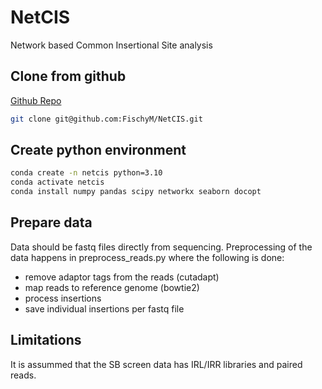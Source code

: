 
# NetCIS

Network based Common Insertional Site analysis

## Clone from github

[Github Repo](https://github.com/FischyM/NetCIS)

```bash
git clone git@github.com:FischyM/NetCIS.git
```

## Create python environment

```bash
conda create -n netcis python=3.10
conda activate netcis
conda install numpy pandas scipy networkx seaborn docopt
```

## Prepare data

Data should be fastq files directly from sequencing. Preprocessing of the data happens in preprocess_reads.py where the following is done:

- remove adaptor tags from the reads (cutadapt)
- map reads to reference genome (bowtie2)
- process insertions
- save individual insertions per fastq file

## Limitations

It is assummed that the SB screen data has IRL/IRR libraries and paired reads.
